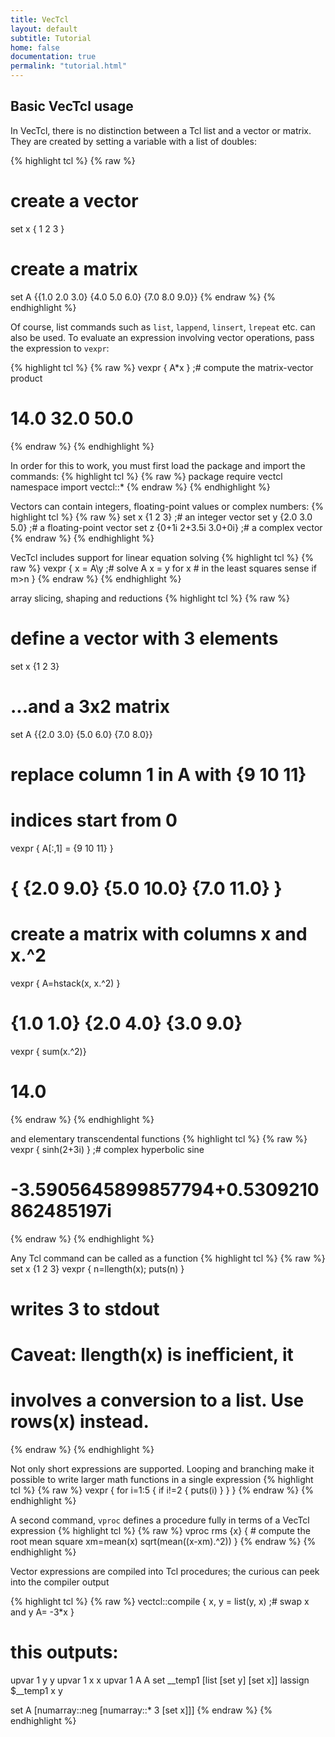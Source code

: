 ```yaml
---
title: VecTcl
layout: default
subtitle: Tutorial
home: false
documentation: true
permalink: "tutorial.html"
---
```


Basic VecTcl usage
-------------------------
In VecTcl, there is no distinction between a Tcl list and a vector or matrix. 
They are created by setting a variable with a list of doubles:

{% highlight tcl %}
{% raw %}
# create a vector
set x { 1 2 3 }
# create a matrix
set A {{1.0 2.0 3.0} {4.0 5.0 6.0} {7.0 8.0 9.0}}
{% endraw %}
{% endhighlight %}

Of course, list commands such as `list`, `lappend`, `linsert`, `lrepeat` etc. 
can also be used. To evaluate an expression involving vector operations, pass
the expression to `vexpr`:

{% highlight tcl %}
{% raw %}
vexpr { A*x } ;# compute the matrix-vector product
# 14.0 32.0 50.0
{% endraw %}
{% endhighlight %}

In order for this to work, you must first load the package and import the commands:
{% highlight tcl %}
{% raw %}
package require vectcl
namespace import vectcl::*
{% endraw %}
{% endhighlight %}

Vectors can contain integers, floating-point values or complex numbers:
{% highlight tcl %}
{% raw %}
set x {1 2 3} ;# an integer vector
set y {2.0 3.0 5.0} ;# a floating-point vector
set z {0+1i 2+3.5i 3.0+0i} ;# a complex vector
{% endraw %}
{% endhighlight %}

VecTcl includes support for linear equation solving 
{% highlight tcl %}
{% raw %}
vexpr { x = A\y ;# solve A x = y for x
	# in the least squares sense if m>n
}
{% endraw %}
{% endhighlight %}

array slicing, shaping and reductions
{% highlight tcl %}
{% raw %}
# define a vector with 3 elements 
set x {1 2 3}
# ...and a 3x2 matrix 
set A {{2.0 3.0} {5.0 6.0} {7.0 8.0}}

# replace column 1 in A with {9 10 11}
# indices start from 0
vexpr { A[:,1] = {9 10 11} }
# { {2.0 9.0} {5.0 10.0} {7.0 11.0} }

# create a matrix with columns x and x.^2
vexpr { A=hstack(x, x.^2) }
# {1.0 1.0} {2.0 4.0} {3.0 9.0}
vexpr { sum(x.^2)}
# 14.0
{% endraw %}
{% endhighlight %}

and elementary transcendental functions
{% highlight tcl %}
{% raw %}
vexpr { sinh(2+3i) } ;# complex hyperbolic sine
# -3.5905645899857794+0.5309210862485197i
{% endraw %}
{% endhighlight %}

Any Tcl command can be called as a function
{% highlight tcl %}
{% raw %}
set x {1 2 3}
vexpr { n=llength(x); puts(n) } 
# writes 3 to stdout
# Caveat: llength(x) is inefficient, it
# involves a conversion to a list. Use rows(x) instead.
{% endraw %}
{% endhighlight %}

Not only short expressions are supported. Looping and branching make it possible 
to write larger math functions in a single expression
{% highlight tcl %}
{% raw %}
vexpr { 
	for i=1:5 {
		if i!=2 {
			puts(i)
		}
	}
} 
{% endraw %}
{% endhighlight %}

A second command, `vproc` defines a procedure fully in terms of a VecTcl expression
{% highlight tcl %}
{% raw %}
vproc rms {x} {
	# compute the root mean square
	xm=mean(x)
	sqrt(mean((x-xm).^2))
} 
{% endraw %}
{% endhighlight %}

Vector expressions are compiled into Tcl procedures; the curious can peek into
the compiler output

{% highlight tcl %}
{% raw %}
vectcl::compile {
	x, y = list(y, x) ;# swap x and y
	A= -3*x
}
# this outputs:
upvar 1 y y
upvar 1 x x
upvar 1 A A
set __temp1 [list [set y] [set x]]
lassign $__temp1 x y

set A [numarray::neg [numarray::* 3 [set x]]]
{% endraw %}
{% endhighlight %}



